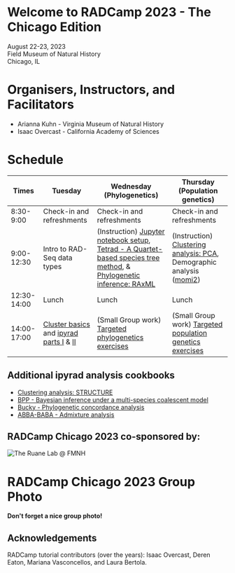 # Welcome to RADCamp 2023 - The Chicago Edition

August 22-23, 2023  
Field Museum of Natural History  
Chicago, IL  

# Organisers, Instructors, and Facilitators

  - Arianna Kuhn - Virginia Museum of Natural History
  - Isaac Overcast - California Academy of Sciences

# Schedule

Times            | Tuesday | Wednesday (Phylogenetics) | Thursday (Population genetics)
-----            | ------ | ------- | ---------
8:30-9:00       | Check-in and refreshments | Check-in and refreshments | Check-in and refreshments
9:00-12:30      | Intro to RAD-Seq data types | (Instruction) [Jupyter notebook setup](Jupyter_Notebook_Setup.md), [Tetrad - A Quartet-based species tree method](https://nbviewer.jupyter.org/github/dereneaton/ipyrad/blob/master/tests/cookbook-tetrad.ipynb), & [Phylogenetic inference: RAxML](06_RAxML_API.md) | (Instruction) [Clustering analysis: PCA](04_PCA_API.md), Demographic analysis ([momi2](07_momi2_API.md))
12:30-14:00 | Lunch | Lunch | Lunch
14:00-17:00 |[Cluster basics](01_cluster_basics.md) and [ipyrad parts I](02_ipyrad_partI_CLI.md) & [II](03_ipyrad_partII_CLI.md) | (Small Group work) [Targeted phylogenetics exercises](tba.md) | (Small Group work) [Targeted population genetics exercises](tba.md)

## Additional ipyrad analysis cookbooks

* [Clustering analysis: STRUCTURE](05_STRUCTURE_API.md)
* [BPP - Bayesian inference under a multi-species coalescent model](https://nbviewer.jupyter.org/github/dereneaton/ipyrad/blob/master/tests/cookbook-bpp-species-delimitation.ipynb)
* [Bucky - Phylogenetic concordance analysis](https://nbviewer.jupyter.org/github/dereneaton/ipyrad/blob/master/tests/cookbook-bucky.ipynb)
* [ABBA-BABA - Admixture analysis](https://nbviewer.jupyter.org/github/dereneaton/ipyrad/blob/master/tests/cookbook-abba-baba.ipynb)

## RADCamp Chicago 2023 co-sponsored by:

![The Ruane Lab @ FMNH](images/RuaneLab-logo.png)

# RADCamp Chicago 2023 Group Photo

**Don't forget a nice group photo!**

## Acknowledgements
RADCamp tutorial contributors (over the years): Isaac Overcast, Deren Eaton, Mariana Vasconcellos, and Laura Bertola.
